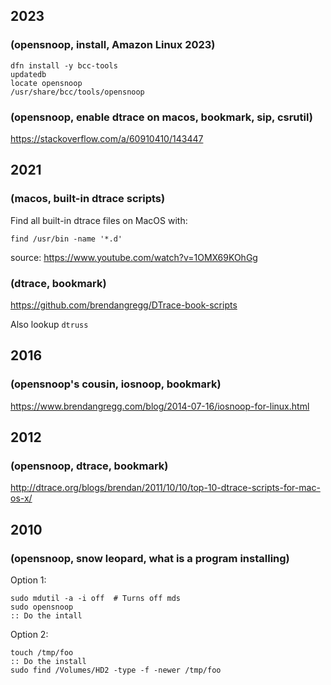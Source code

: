 ## 2023  
<!-- 2023-05-23 -->  
### (opensnoop, install, Amazon Linux 2023)  
  
    dfn install -y bcc-tools  
    updatedb  
    locate opensnoop  
    /usr/share/bcc/tools/opensnoop  
  
### (opensnoop, enable dtrace on macos, bookmark, sip, csrutil)  
https://stackoverflow.com/a/60910410/143447  
  
## 2021  
<!-- 2021-06-28 -->  
### (macos, built-in dtrace scripts)  
Find all built-in dtrace files on MacOS with:  
  
    find /usr/bin -name '*.d'  
  
source: https://www.youtube.com/watch?v=1OMX69KOhGg   
  
### (dtrace, bookmark)  
https://github.com/brendangregg/DTrace-book-scripts  
  
Also lookup `dtruss`  
  
## 2016  
<!-- 2016-01-16 -->  
### (opensnoop's cousin, iosnoop, bookmark)  
https://www.brendangregg.com/blog/2014-07-16/iosnoop-for-linux.html  
  
## 2012  
<!-- 2012-03-26 -->  
### (opensnoop, dtrace, bookmark)  
http://dtrace.org/blogs/brendan/2011/10/10/top-10-dtrace-scripts-for-mac-os-x/  
  
## 2010  
<!-- 2010-12-06 -->  
### (opensnoop, snow leopard, what is a program installing)  
Option 1:  
  
    sudo mdutil -a -i off  # Turns off mds  
    sudo opensnoop  
    :: Do the intall  
  
Option 2:  
    
    touch /tmp/foo  
    :: Do the install  
    sudo find /Volumes/HD2 -type -f -newer /tmp/foo  
  
  
  
